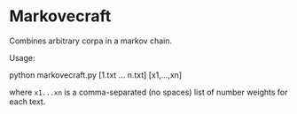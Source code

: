 # Markovecraft
Combines arbitrary corpa in a markov chain.

Usage:

   python markovecraft.py [1.txt ... n.txt] [x1,...,xn]

where `x1...xn` is a comma-separated (no spaces) list of number weights for each text.
